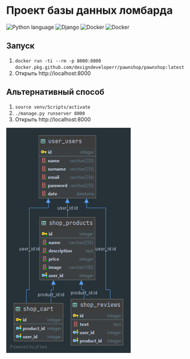 # Проект базы данных ломбарда

![Python language](https://img.shields.io/badge/python%20-%2314354C.svg?&style=for-the-badge&logo=python&logoColor=white)
![Django](https://img.shields.io/badge/django%20-%23092E20.svg?&style=for-the-badge&logo=django&logoColor=white)
![Docker](https://img.shields.io/badge/docker%20-%230db7ed.svg?&style=for-the-badge&logo=docker&logoColor=white)
![Docker](https://img.shields.io/badge/vue.js%20-%233fb27f.svg?&style=for-the-badge&logo=vue.js&logoColor=white)

## Запуск
1. ```docker run -ti --rm -p 8000:8000 docker.pkg.github.com/designdeveloperr/pawnshop/pawnshop:latest```
2. Открыть http://localhost:8000

## Альтернативный способ
1. `source venv/Scripts/activate`
2. `./manage.py runserver 8000`
3. Открыть http://localhost:8000

![db](db.png)